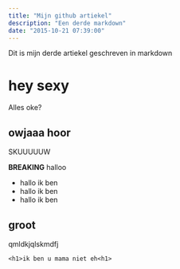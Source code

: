 ```yaml
---
title: "Mijn github artiekel"
description: "Een derde markdown"
date: "2015-10-21 07:39:00"
---
```


Dit is mijn derde artiekel geschreven in markdown 

# hey sexy
Alles oke?

## owjaaa hoor
SKUUUUUW

**BREAKING** halloo
- hallo ik ben 
- hallo ik ben 
- hallo ik ben 

## groot
qmldkjqlskmdfj
 ```
 <h1>ik ben u mama niet eh<h1>
 ```
